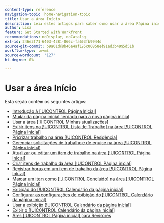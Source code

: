 ```yaml
---
content-type: reference
navigation-topic: home-navigation-topic
title: Usar a área Início
description: Leia estes artigos para saber como usar a área Página inicial no Adobe Workfront.
author: Lisa
feature: Get Started with Workfront
recommendations: noDisplay, noCatalog
exl-id: 246e3f71-6403-4381-866c-fa693fb9944d
source-git-commit: b9a01dd8b46a4af195c00858ed91ad3b4995d51b
workflow-type: tm+mt
source-wordcount: '127'
ht-degree: 0%

---
```


# Usar a área Início

Esta seção contém os seguintes artigos:

* [Introdução à [!UICONTROL Página Inicial]](../../../workfront-basics/using-home/using-the-home-area/get-started-with-home.md)
* [Mudar da página inicial herdada para a nova página inicial](/help/quicksilver/workfront-basics/using-home/new-home/move-to-new-home.md)
* [Usar a área [!UICONTROL Minhas atualizações]](../../../workfront-basics/using-home/using-the-home-area/my-updates-area.md)
* [Exibir itens na [!UICONTROL Lista de Trabalho] na área [!UICONTROL Página Inicial]](../../../workfront-basics/using-home/using-the-home-area/display-items-in-home-work-list.md)
* [Priorizar trabalho na área [!UICONTROL Residência]](../../../workfront-basics/using-home/using-the-home-area/prioritize-work-in-home.md)
* [Gerenciar solicitações de trabalho e de equipe na área [!UICONTROL Página inicial]](../../../workfront-basics/using-home/using-the-home-area/manage-work-and-team-requests-home.md)
* [Atualizar ou editar um item de trabalho na área [!UICONTROL Página inicial]](../../../workfront-basics/using-home/using-the-home-area/update-and-edit-work-item-home.md)
* [Criar itens de trabalho da área [!UICONTROL Página inicial]](../../../workfront-basics/using-home/using-the-home-area/create-work-items-in-home.md)
* [Registrar horas em um item de trabalho da área [!UICONTROL Página inicial]](../../../workfront-basics/using-home/using-the-home-area/log-time-on-work-item-in-home.md)
* [Marcar um item como [!UICONTROL Concluído] na área [!UICONTROL Página inicial]](../../../workfront-basics/using-home/using-the-home-area/mark-item-done-in-home.md)
* [Exibição do [!UICONTROL Calendário da página inicial]](../../../workfront-basics/using-home/using-the-home-area/home-calendar-view.md)
* [Configurar as configurações de exibição do [!UICONTROL Calendário da página inicial]](../../../workfront-basics/using-home/using-the-home-area/configure-home-calendar-view.md)
* [Usar a exibição [!UICONTROL Calendário da página inicial]](../../../workfront-basics/using-home/using-the-home-area/use-home-calendar-view.md)
* [Exibir o [!UICONTROL Calendário da página inicial]](../../../workfront-basics/using-home/using-the-home-area/view-home-calendar.md)
* [Área [!UICONTROL Página inicial] para Revisores](../../../workfront-basics/using-home/using-the-home-area/home-for-reviewers.md)
